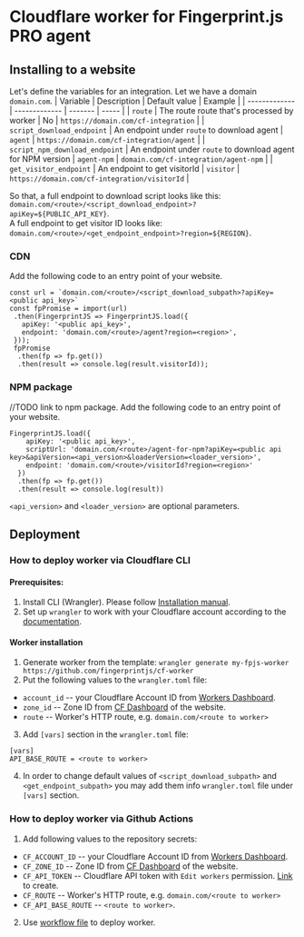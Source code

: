 # Cloudflare worker for Fingerprint.js PRO agent

## Installing to a website

Let's define the variables for an integration.
Let we have a domain `domain.com`.
| Variable  | Description | Default value | Example | 
| ------------- | ------------- | ------- | ----- |
| `route`  | The route route that's processed by worker  | No | `https://domain.com/cf-integration` |
| `script_download_endpoint`  | An endpoint under `route` to download agent | `agent` | `https://domain.com/cf-integration/agent` |
| `script_npm_download_endpoint` | An endpoint under `route` to download agent for NPM version | `agent-npm` | `domain.com/cf-integration/agent-npm` |
| `get_visitor_endpoint` | An endpoint to get visitorId | `visitor` | `https://domain.com/cf-integration/visitorId` |

So that, a full endpoint to download script looks like this: `domain.com/<route>/<script_download_endpoint>?apiKey=${PUBLIC_API_KEY}`. \
A full endpoint to get visitor ID looks like: `domain.com/<route>/<get_endpoint_endpoint>?region=${REGION}`.

### CDN
Add the following code to an entry point of your website.
```
const url = `domain.com/<route>/<script_download_subpath>?apiKey=<public api_key>`
const fpPromise = import(url)
 .then(FingerprintJS => FingerprintJS.load({
   apiKey: '<public api_key>',
   endpoint: 'domain.com/<route>/agent?region=<region>',
 }));
 fpPromise
  .then(fp => fp.get())
  .then(result => console.log(result.visitorId));
```


### NPM package
//TODO link to npm package.
Add the following code to an entry point of your website.
```
FingerprintJS.load({
    apiKey: '<public api_key>',
    scriptUrl: 'domain.com/<route>/agent-for-npm?apiKey=<public api key>&apiVersion=<api_version>&loaderVersion=<loader_version>',
    endpoint: 'domain.com/<route>/visitorId?region=<region>'
  })
  .then(fp => fp.get())
  .then(result => console.log(result))
```
`<api_version>` and `<loader_version>` are optional parameters.


## Deployment
### How to deploy worker via Cloudflare CLI
#### Prerequisites:
1. Install CLI (Wrangler). Please follow [Installation manual](https://developers.cloudflare.com/workers/cli-wrangler/install-update/).
2. Set up `wrangler` to work with your Cloudflare account according to the [documentation](https://developers.cloudflare.com/workers/cli-wrangler/authentication/).

#### Worker installation
1. Generate worker from the template: `wrangler generate my-fpjs-worker https://github.com/fingerprintjs/cf-worker`
2. Put the following values to the `wrangler.toml` file:
  * `account_id` -- your Cloudflare Account ID from [Workers Dashboard](https://dash.cloudflare.com/?to=/:account/workers).
  * `zone_id` -- Zone ID from [CF Dashboard](https://dash.cloudflare.com/?to=/:account/) of the website.
  * `route` -- Worker's HTTP route, e.g. `domain.com/<route to worker>`
3. Add `[vars]` section in the `wrangler.toml` file:
```
[vars]
API_BASE_ROUTE = <route to worker>
```
4. In order to change default values of `<script_download_subpath>` and `<get_endpoint_subpath>` you may add them info `wrangler.toml` file under `[vars]` section.

### How to deploy worker via Github Actions
1. Add following values to the repository secrets:
 * `CF_ACCOUNT_ID` -- your Cloudflare Account ID from [Workers Dashboard](https://dash.cloudflare.com/?to=/:account/workers).
 * `CF_ZONE_ID` -- Zone ID from [CF Dashboard](https://dash.cloudflare.com/?to=/:account/) of the website.
 * `CF_API_TOKEN` -- Cloudflare API token with `Edit workers` permission. [Link](https://dash.cloudflare.com/profile/api-tokens) to create.
 * `CF_ROUTE` -- Worker's HTTP route, e.g. `domain.com/<route to worker>`
 * `CF_API_BASE_ROUTE` -- `<route to worker>`.
2. Use [workflow file](.github/workflows/deploy.yml) to deploy worker.
